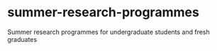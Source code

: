 # summer-research-programmes
Summer research programmes for undergraduate students and fresh graduates
